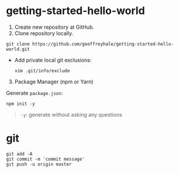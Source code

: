 # getting-started-hello-world

1. Create new repository at GitHub.
2. Clone repository locally.

```
git clone https://github.com/geoffreyhale/getting-started-hello-world.git
```

- Add private local git exclusions:
  
  ```
  vim .git/info/exclude
  ```

3. Package Manager (npm or Yarn)

Generate `package.json`:

```
npm init -y
```

> `-y`: generate without asking any questions

# git

```
git add -A
git commit -m 'commit message'
git push -u origin master
```
